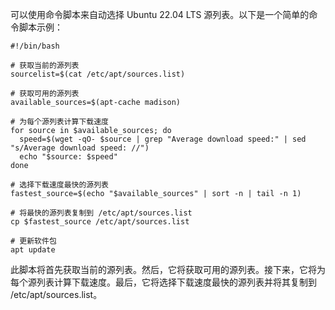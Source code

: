可以使用命令脚本来自动选择 Ubuntu 22.04 LTS 源列表。以下是一个简单的命令脚本示例：
```
#!/bin/bash

# 获取当前的源列表
sourcelist=$(cat /etc/apt/sources.list)

# 获取可用的源列表
available_sources=$(apt-cache madison)

# 为每个源列表计算下载速度
for source in $available_sources; do
  speed=$(wget -qO- $source | grep "Average download speed:" | sed "s/Average download speed: //")
  echo "$source: $speed"
done

# 选择下载速度最快的源列表
fastest_source=$(echo "$available_sources" | sort -n | tail -n 1)

# 将最快的源列表复制到 /etc/apt/sources.list
cp $fastest_source /etc/apt/sources.list

# 更新软件包
apt update
```

此脚本将首先获取当前的源列表。然后，它将获取可用的源列表。接下来，它将为每个源列表计算下载速度。最后，它将选择下载速度最快的源列表并将其复制到 /etc/apt/sources.list。
